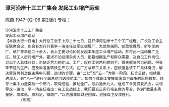 ### 漳河沿岸十三工厂集会  发起工业增产运动
陈燕
1947-02-06
第2版()
专栏：

    漳河沿岸十三工厂集会
    发起工业增产运动
    【本报太行一日电】太行总工会于上月二十七日，召开漳河沿岸十三个工厂经理、厂长及工会主任联席会议，到会有太行行署李一清主任及军区被服厂、太武修械所、邮政管理局、新华印刷厂、纸厂等单位二十余人，会上主要讨论如何发起本年度工业增产运动，并将此一运动推广全区。除工人厉行增产外，要求不论经理杂务人员，都要根据生产和群众需要，及自己工作岗位，订出个人具体计划，对缺乏劳力的矿山、工厂，应在工农两利原则下，首先解决劳力问题。带有季节性的生产，应及早准备转换生产方式。在厂方与职工关系上，应根据各该工厂具体情况，解决劳资两利及民主集中问题，运动的步骤。由“二七”至“五一”为第一阶段，初步总结，继续推进深入，到“八一”进行全面总结与选模范工厂。加强全体职工支援爱国自卫战争的思想教育。领导上集中力量突破一个部门，取得经验，推动全厂。最后选出九人，组成工业竞赛委员会，以领导这一运动，李一清主任指出：在工业战线上，我们要真正实行毛主席的号召，作到“数量多质量好，成本低，原料足，销路广，”以克服我区财经困难，迎接自卫反攻胜利。
          （陈燕）
